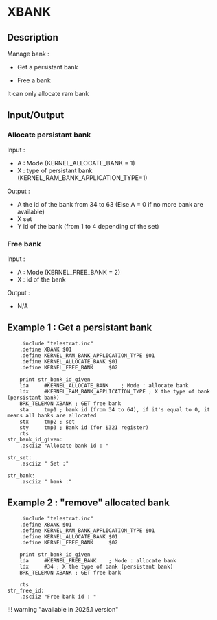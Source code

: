 # XBANK

## Description

Manage bank :

* Get a persistant bank

* Free a bank

It can only allocate ram bank

## Input/Output

### Allocate persistant bank

Input :

* A : Mode (KERNEL_ALLOCATE_BANK = 1)
* X : type of persistant bank (KERNEL_RAM_BANK_APPLICATION_TYPE=1)

Output :

* A the id of the bank from 34 to 63 (Else A = 0 if no more bank are available)
* X set
* Y id of the bank (from 1 to 4 depending of the set)

### Free bank

Input :

* A : Mode (KERNEL_FREE_BANK = 2)
* X : id of the bank

Output :

* N/A

## Example 1 : Get a persistant bank

```ca65
    .include "telestrat.inc"
    .define XBANK $01
    .define KERNEL_RAM_BANK_APPLICATION_TYPE $01
    .define KERNEL_ALLOCATE_BANK $01
    .define KERNEL_FREE_BANK     $02

    print str_bank_id_given
    lda     #KERNEL_ALLOCATE_BANK    ; Mode : allocate bank
    ldx     #KERNEL_RAM_BANK_APPLICATION_TYPE ; X the type of bank (persistant bank)
    BRK_TELEMON XBANK ; GET free bank
    sta     tmp1 ; bank id (from 34 to 64), if it's equal to 0, it means all banks are allocated
    stx     tmp2 ; set
    sty     tmp3 ; Bank id (for $321 register)
    rts
str_bank_id_given:
    .asciiz "Allocate bank id : "

str_set:
    .asciiz " Set :"

str_bank:
    .asciiz " bank :"
```

## Example 2 : "remove" allocated bank

```ca65
    .include "telestrat.inc"
    .define XBANK $01
    .define KERNEL_RAM_BANK_APPLICATION_TYPE $01
    .define KERNEL_ALLOCATE_BANK $01
    .define KERNEL_FREE_BANK     $02

    print str_bank_id_given
    lda     #KERNEL_FREE_BANK    ; Mode : allocate bank
    ldx     #34 ; X the type of bank (persistant bank)
    BRK_TELEMON XBANK ; GET free bank

    rts
str_free_id:
    .asciiz "Free bank id : "
```

!!! warning "available in 2025.1 version"
